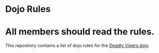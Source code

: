 # Dojo Rules

All members should read the rules.
==========
This repository contains a list of dojo rules for the [Deadly Vipers dojo](https://github.com/deadlyvipers)
 



